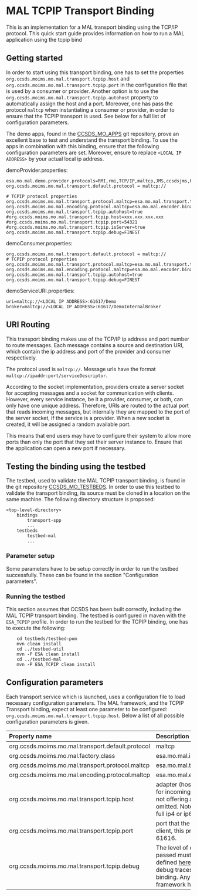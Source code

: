 # MAL TCPIP Transport Binding
This is an implementation for a MAL transport binding using the TCP/IP protocol. This quick start guide provides information on how to run a MAL application using the tcpip bind

## Getting started
In order to start using this transport binding, one has to set the properties `org.ccsds.moims.mo.mal.transport.tcpip.host` and `org.ccsds.moims.mo.mal.transport.tcpip.port` in the configuration file that is used by a consumer or provider. Another option is to use the `org.ccsds.moims.mo.mal.transport.tcpip.autohost` property to automatically assign the host and a port. Moreover, one has pass the protocol `maltcp` when instantiating a consumer or provider, in order to ensure that the TCPIP transport is used. See below for a full list of configuration parameters.

The demo apps, found in the [CCSDS_MO_APPS](https://github.com/esa/CCSDS_MO_APPS) git repository, prove an excellent base to test and understand the transport binding. To use the apps in combination with this binding, ensure that the following configuration parameters are set. Moreover, ensure to replace `<LOCAL IP ADDRESS>` by your actual local ip address.

demoProvider.properties:
```
esa.mo.mal.demo.provider.protocols=RMI,rmi,TCP/IP,maltcp,JMS,ccsdsjms,File,file
org.ccsds.moims.mo.mal.transport.default.protocol = maltcp://

# TCPIP protocol properties
org.ccsds.moims.mo.mal.transport.protocol.maltcp=esa.mo.mal.transport.tcpip.TCPIPTransportFactoryImpl
org.ccsds.moims.mo.mal.encoding.protocol.maltcp=esa.mo.mal.encoder.binary.BinaryStreamFactory
org.ccsds.moims.mo.mal.transport.tcpip.autohost=true
#org.ccsds.moims.mo.mal.transport.tcpip.host=xxx.xxx.xxx.xxx
#org.ccsds.moims.mo.mal.transport.tcpip.port=54321
#org.ccsds.moims.mo.mal.transport.tcpip.isServer=true
org.ccsds.moims.mo.mal.transport.tcpip.debug=FINEST
```

demoConsumer.properties:
```
org.ccsds.moims.mo.mal.transport.default.protocol = maltcp://
# TCPIP protocol properties
org.ccsds.moims.mo.mal.transport.protocol.maltcp=esa.mo.mal.transport.tcpip.TCPIPTransportFactoryImpl
org.ccsds.moims.mo.mal.encoding.protocol.maltcp=esa.mo.mal.encoder.binary.BinaryStreamFactory
org.ccsds.moims.mo.mal.transport.tcpip.autohost=true
org.ccsds.moims.mo.mal.transport.tcpip.debug=FINEST
```

demoServiceURI.properties:
```
uri=maltcp://<LOCAL IP ADDRESS>:61617/Demo
broker=maltcp://<LOCAL IP ADDRESS>:61617/DemoInternalBroker
```

## URI Routing
This transport binding makes use of the TCP/IP ip address and port number to route messages. Each message contains
a source and destination URI, which contain the ip address and port of the provider and consumer respectively. 

The protocol used is `maltcp://`. Message urls have the format `maltcp://ipaddr:port/serviceDescriptor`.

According to the socket implementation, providers create a server socket for accepting messages and a socket for communication with clients.
However, every service instance, be it a provider, consumer, or both, can only have one unique address. Therefore, URIs are routed 
to the actual port that reads incoming messages, but internally they are mapped to the port of the server socket, if the service
is a provider. When a new socket is created, it will be assigned a random available port.

This means that end users may have to configure their system to allow more ports than only the port that they set their server instance to.
Ensure that the application can open a new port if necessary.

## Testing the binding using the testbed
The testbed, used to validate the MAL TCPIP transport binding, is found in the git repository [CCSDS_MO_TESTBEDS](https://github.com/esa/CCSDS_MO_TESTBEDS). In order to use this testbed to validate the transport binding, its source must be cloned in a location on the same machine.
The following directory structure is proposed:
```
<top-level-directory>
	bindings
		transport-spp
		...
	testbeds
		testbed-mal
		...		
```

### Parameter setup
Some parameters have to be setup correctly in order to run the testbed successfully. These can be found in the section "Configuration parameters".

### Running the testbed
This section assumes that CCSDS has been built correctly, including the MAL TCPIP transport binding.
The testbed is configured in maven with the `ESA_TCPIP` profile. In order to run the testbed for the TCPIP binding, one has to execute the following:
```
	cd testbeds/testbed-pom
	mvn clean install
	cd ../testbed-util
	mvn -P ESA clean install
	cd ../testbed-mal
	mvn -P ESA_TCPIP clean install
```


## Configuration parameters
Each transport service which is launched, uses a configuration file to load necessary configuration parameters. The MAL framework, and the TCPIP Transport binding, expect at least one parameter to be configured: `org.ccsds.moims.mo.mal.transport.tcpip.host`.
Below a list of all possible configuration parameters is given.

| Property name		| Description |
|:------------------|:------------|
| org.ccsds.moims.mo.mal.transport.default.protocol | maltcp |
| org.ccsds.moims.mo.mal.factory.class | esa.mo.mal.impl.MALContextFactoryImpl |
| org.ccsds.moims.mo.mal.transport.protocol.maltcp | esa.mo.mal.transport.tcpip.TCPIPTransportFactoryImpl |
| org.ccsds.moims.mo.mal.encoding.protocol.maltcp | esa.mo.mal.encoder.binary.BinaryStreamFactory |
| org.ccsds.moims.mo.mal.transport.tcpip.host | adapter (host / IP Address) that the transport will use for incoming connections. In case of a pure client (i.e. not offering any services) this property should be omitted. Note that the transport binding only accepts full ip4 or ip6 addresses, no hostnames. |
| org.ccsds.moims.mo.mal.transport.tcpip.port | port that the transport listens to. In case this is a pure client, this property should be omitted. Defaults to 61616. |
| org.ccsds.moims.mo.mal.transport.tcpip.debug | The level of debug messages to show. The value passed must equal one of Java.util.logging values, as defined [here](https://docs.oracle.com/javase/8/docs/api/java/util/logging/Level.html). This property only influences the level of debug traces generated by the TCPIP Transport binding. Any debug traces from other parts of the MAL framework have to be handled separately. |
